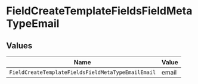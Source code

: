 # FieldCreateTemplateFieldsFieldMetaTypeEmail


## Values

| Name                                               | Value                                              |
| -------------------------------------------------- | -------------------------------------------------- |
| `FieldCreateTemplateFieldsFieldMetaTypeEmailEmail` | email                                              |